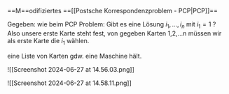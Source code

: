 ==M==odifiziertes ==[[Postsche Korrespondenzproblem - PCP|PCP]]==

Gegeben: wie beim PCP
Problem: Gibt es eine Lösung $i_1, \ldots, i_n$ mit $i_1=1$ ?
	Also unsere erste Karte steht fest, von gegeben Karten 1,2,...n müssen wir als erste Karte die $i_1$ wählen.


eine Liste von Karten gdw. eine Maschine hält.


![[Screenshot 2024-06-27 at 14.56.03.png]]

![[Screenshot 2024-06-27 at 14.58.11.png]]